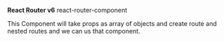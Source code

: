 **React Router v6**
react-router-component

This Component will take props as array of objects and create route and nested routes and we can us that component.
